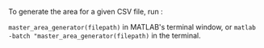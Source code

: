 To generate the area for a given CSV file, run :

```master_area_generator(filepath)``` in MATLAB's terminal window, or ```matlab -batch "master_area_generator(filepath)``` in the terminal.